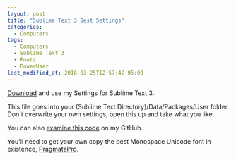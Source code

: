 ```yaml
---
layout: post
title: "Sublime Text 3 Best Settings"
categories:
  - Computers
tags:
  - Computers
  - Sublime Text 3
  - Fonts
  - PowerUser
last_modified_at: 2018-03-25T12:57:42-05:00
---
```

<a href="{{ site.baseurl }}/downloads/Preferences.sublime-settings">Download</a> and use my Settings for Sublime Text 3.

This file goes into your (Sublime Text Directory)/Data/Packages/User folder. Don't overwrite your own settings, open this up and take what you like.

You can also <a href="{{ site.github.repo }}/blob/master/downloads/Preferences.sublime-settings">examine this code</a> on my GitHub.

You'll need to get your own copy the best Monospace Unicode font in existence, <a href="https://www.fsd.it/shop/fonts/pragmatapro/">PragmataPro</a>.
